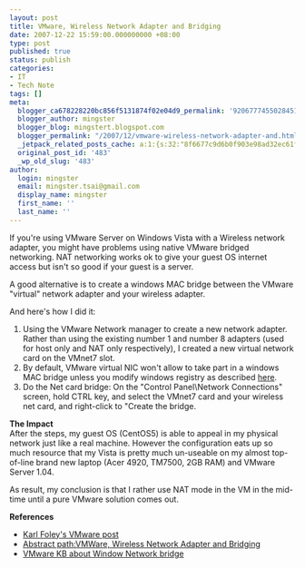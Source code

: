 ```yaml
---
layout: post
title: VMware, Wireless Network Adapter and Bridging
date: 2007-12-22 15:59:00.000000000 +08:00
type: post
published: true
status: publish
categories:
- IT
- Tech Note
tags: []
meta:
  blogger_ca678228220bc856f5131874f02e04d9_permalink: '9206777455028451850'
  blogger_author: mingster
  blogger_blog: mingstert.blogspot.com
  blogger_permalink: "/2007/12/vmware-wireless-network-adapter-and.html"
  _jetpack_related_posts_cache: a:1:{s:32:"8f6677c9d6b0f903e98ad32ec61f8deb";a:2:{s:7:"expires";i:1455253402;s:7:"payload";a:3:{i:0;a:1:{s:2:"id";i:98;}i:1;a:1:{s:2:"id";i:253;}i:2;a:1:{s:2:"id";i:167;}}}}
  original_post_id: '483'
  _wp_old_slug: '483'
author:
  login: mingster
  email: mingster.tsai@gmail.com
  display_name: mingster
  first_name: ''
  last_name: ''
---
```

<p>If you're using VMware Server on Windows Vista with a Wireless network adapter, you might have problems using native VMware bridged networking. NAT networking works ok to give your guest OS internet access but isn't so good if your guest is a server.</p>
<p>A good alternative is to create a windows MAC bridge between the VMware "virtual" network adapter and your wireless adapter.</p>
<p>And here's how I did it:
<ol>
<li>Using the VMware Network manager to create a new network adapter. Rather than using the existing number 1 and number 8 adapters (used for host only and NAT only respectively), I created a new virtual network card on the VMnet7 slot.</li>
<li>By default, VMware virtual NIC won't allow to take part in a windows MAC bridge unless you modify windows registry as described <a href="http://kb.vmware.com/selfservice/dynamickc.do?cmd=show&amp;forward=nonthreadedKC&amp;docType=kc&amp;externalId=1212&amp;sliceId=2&amp;stateId=0%200%209345265" target="_blank">here</a>.</li>
<li>Do the Net card bridge: On the "Control Panel\Network Connections" screen, hold CTRL key, and select the VMnet7 card and your wireless net card, and right-click to "Create the bridge.</li>
</ol>
<p><span style="font-weight:bold;">The Impact</span><br />After the steps, my guest OS (CentOS5) is able to appeal in my physical network just like a real machine. However the configuration eats up so much resource that my Vista is pretty much un-useable on my almost top-of-line brand new laptop (Acer 4920, TM7500, 2GB RAM) and VMware Server 1.04.</p>
<p>As result, my conclusion is that I rather use NAT mode in the VM in the mid-time until a pure VMware solution comes out.</p>
<p><span style="font-weight:bold;">References</span>
<ul>
<li><a href="http://cs.thefoleyhouse.co.uk/blogs/karl/archive/2007/07/18/vmware-server-v1-0-3-unable-to-bridge-to-wireless-network-on-vista.aspx" target="_blank">Karl Foley's VMware post</a></li>
<li><a href="http://www.abstractpath.com/weblog/2007/06/vmware-wireless-network-adapter-and.html">Abstract path:VMWare, Wireless Network Adapter and Bridging</a></li>
<li><a href="http://kb.vmware.com/selfservice/dynamickc.do?cmd=show&amp;forward=nonthreadedKC&amp;docType=kc&amp;externalId=1212&amp;sliceId=2&amp;stateId=0%200%209345265" target="_blank">VMware KB about Window Network bridge</a></li>
</ul>
